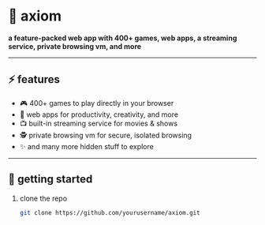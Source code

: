 # 💫 axiom

**a feature-packed web app with 400+ games, web apps, a streaming service, private browsing vm, and more**

---

## ⚡ features

- 🎮 400+ games to play directly in your browser  
- 🚀 web apps for productivity, creativity, and more  
- 📺 built-in streaming service for movies & shows  
- 🕵️ private browsing vm for secure, isolated browsing  
- ✨ and many more hidden stuff to explore  

---

## 🚀 getting started

1. clone the repo  
   ```bash
   git clone https://github.com/yourusername/axiom.git
